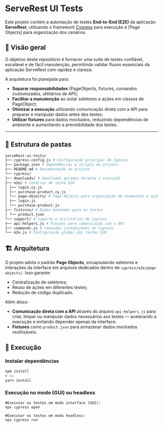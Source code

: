 # ServeRest UI Tests

Este projeto contém a automação de testes **End-to-End (E2E)** da aplicação **ServeRest**, utilizando o framework [Cypress](https://www.cypress.io/) para execução e [Page Objects] para organização dos cenários.

## 📌 Visão geral

O objetivo deste repositório é fornecer uma suíte de testes confiável, escalável e de fácil manutenção, permitindo validar fluxos essenciais da aplicação ServeRest com rapidez e clareza.

A arquitetura foi planejada para:

- **Separar responsabilidades** (PageObjects, fixtures, comandos customizados, utilitários de API);
- **Facilitar a manutenção** ao isolar seletores e ações em classes de PageObject;
- **Otimizar a execução** utilizando comunicação direta com a API para preparar e manipular dados antes dos testes;
- **Utilizar fixtures** para dados mockados, reduzindo dependências de ambiente e aumentando a previsibilidade dos testes.

---

## 📂 Estrutura de pastas

```bash
serveRest-ui-tests/
├── cypress.config.js # Configuração principal do Cypress
├── package.json # Dependências e scripts do projeto
├── README.md # Documentação do projeto
└── cypress/
├── downloads/ # Downloads gerados durante a execução
├── e2e/ # Cenários de teste E2E
│ ├── login.cy.js
│ ├── purchase-product.cy.js
│ └── page-objects/ # Page Objects para organização de elementos e ações
│ ├── login.js
│ └── purchase-product.js
├── fixtures/ # Dados mockados para os testes
│ └── product.json
└── support/ # Suporte e utilitários do Cypress
├── api-helpers.js # Funções para comunicação com a API
├── commands.js # Comandos customizados do Cypress
└── e2e.js # Configuração global dos testes E2E
```

## 🏗 Arquitetura

O projeto adota o padrão **Page Objects**, encapsulando seletores e interações da interface em arquivos dedicados dentro de `cypress/e2e/page-objects/`. Isso garante:

- Centralização de seletores;
- Reuso de ações em diferentes testes;
- Redução de código duplicado.

Além disso:

- **Comunicação direta com a API** através do arquivo `api-helpers.js` para criar, limpar ou manipular dados necessários aos testes — acelerando a execução e evitando depender apenas da interface.
- **Fixtures** como `product.json` para armazenar dados mockados reutilizáveis.

## 🚀 Execução

### Instalar dependências

```bash
npm install
# ou
yarn install

```

### Execução no modo (GUI) ou headless

```
#Executar os testes em modo interface (GUI):
npx cypress open

#Executar os testes em modo headless:
npx cypress run
```
